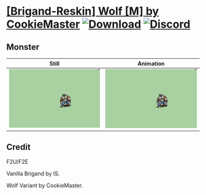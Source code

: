 # [\[Brigand-Reskin\] Wolf \[M\] by CookieMaster](./) [![Download](https://img.shields.io/badge/Download--red?style=social&logo=github)](https://minhaskamal.github.io/DownGit/#/home?url=https://github.com/Klokinator/FE-Repo/tree/main/Battle%20Animations%2FInfantry%20-%20(Axe)%20Brigs%2C%20Pirates%2C%20Zerkers%2F%5BBrigand-Reskin%5D%20Wolf%20%5BM%5D%20by%20CookieMaster%2F8.%20Monster) [![Discord](https://img.shields.io/badge/Discord--blue?style=social&logo=discord)](https://discord.gg/C7VNGnyTPA)

## Monster

| Still | Animation |
| :---: | :-------: |
| ![Monster still](./Monster_000.png) | ![Monster](./Monster.gif) |

## Credit

F2U/F2E

Vanilla Brigand by IS.

Wolf Variant by CookieMaster.
